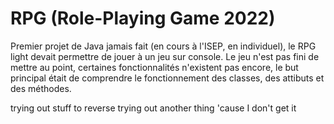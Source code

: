 # RPG (Role-Playing Game 2022)

Premier projet de Java jamais fait (en cours à l'ISEP, en individuel), le RPG light devait permettre de jouer à un jeu sur console. Le jeu n'est pas fini de mettre au point, certaines fonctionnalités n'existent pas encore, le but principal était de comprendre le fonctionnement des classes, des attibuts et des méthodes.

trying out stuff to reverse 
trying out another thing 'cause I don't get it 
